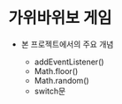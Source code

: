 # 가위바위보 게임

- 본 프로젝트에서의 주요 개념

  - addEventListener()
  - Math.floor()
  - Math.random()
  - switch문
